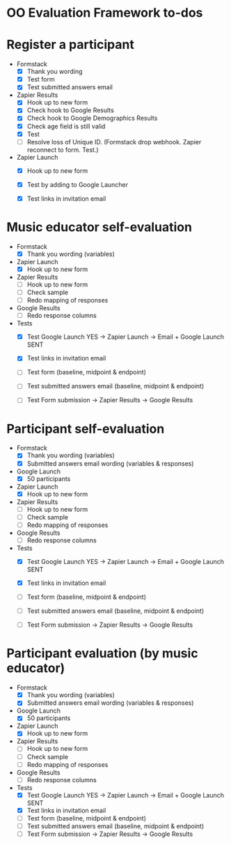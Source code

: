 # OO Evaluation Framework to-dos


# Register a participant

- Formstack
	- [x] Thank you wording
	- [x] Test form
	- [x] Test submitted answers email
- Zapier Results
	- [x] Hook up to new form
	- [x] Check hook to Google Results
	- [x] Check hook to Google Demographics Results
	- [x] Check age field is still valid
	- [x] Test
	- [ ] Resolve loss of Unique ID. (Formstack drop webhook. Zapier reconnect to form. Test.)
- Zapier Launch
	- [x] Hook up to new form
	- [x] Test by adding to Google Launcher
	- [x] Test links in invitation email


# Music educator self-evaluation

- Formstack
	- [x] Thank you wording (variables)
- Zapier Launch
	- [x] Hook up to new form
- Zapier Results
	- [ ] Hook up to new form
	- [ ] Check sample
	- [ ] Redo mapping of responses
- Google Results
	- [ ] Redo response columns
- Tests
	- [x] Test Google Launch YES -> Zapier Launch -> Email + Google Launch SENT
	- [x] Test links in invitation email
	- [ ] Test form (baseline, midpoint & endpoint)
	- [ ] Test submitted answers email (baseline, midpoint & endpoint)
	- [ ] Test Form submission -> Zapier Results -> Google Results


# Participant self-evaluation

- Formstack
	- [x] Thank you wording (variables)
	- [x] Submitted answers email wording (variables & responses)
- Google Launch
	- [x] 50 participants
- Zapier Launch
	- [x] Hook up to new form
- Zapier Results
	- [ ] Hook up to new form
	- [ ] Check sample
	- [ ] Redo mapping of responses
- Google Results
	- [ ] Redo response columns
- Tests
	- [x] Test Google Launch YES -> Zapier Launch -> Email + Google Launch SENT
	- [x] Test links in invitation email
	- [ ] Test form (baseline, midpoint & endpoint)
	- [ ] Test submitted answers email (baseline, midpoint & endpoint)
	- [ ] Test Form submission -> Zapier Results -> Google Results


# Participant evaluation (by music educator)

- Formstack
	- [x] Thank you wording (variables)
	- [x] Submitted answers email wording (variables & responses)
- Google Launch
	- [x] 50 participants
- Zapier Launch
	- [x] Hook up to new form
- Zapier Results
	- [ ] Hook up to new form
	- [ ] Check sample
	- [ ] Redo mapping of responses
- Google Results
	- [ ] Redo response columns
- Tests
	- [x] Test Google Launch YES -> Zapier Launch -> Email + Google Launch SENT
	- [x] Test links in invitation email
	- [ ] Test form (baseline, midpoint & endpoint)
	- [ ] Test submitted answers email (baseline, midpoint & endpoint)
	- [ ] Test Form submission -> Zapier Results -> Google Results
